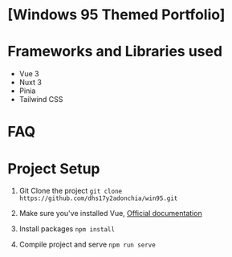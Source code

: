 # [Windows 95 Themed Portfolio]


# Frameworks and Libraries used
- Vue 3
- Nuxt 3
- Pinia
- Tailwind CSS

# FAQ

# Project Setup
1. Git Clone the project
```git clone https://github.com/dhs17y2adonchia/win95.git```

2. Make sure you've installed Vue, [Official documentation](https://vuejs.org/v2/guide/installation.html)

3. Install packages
```npm install```

4. Compile project and serve
```npm run serve```
